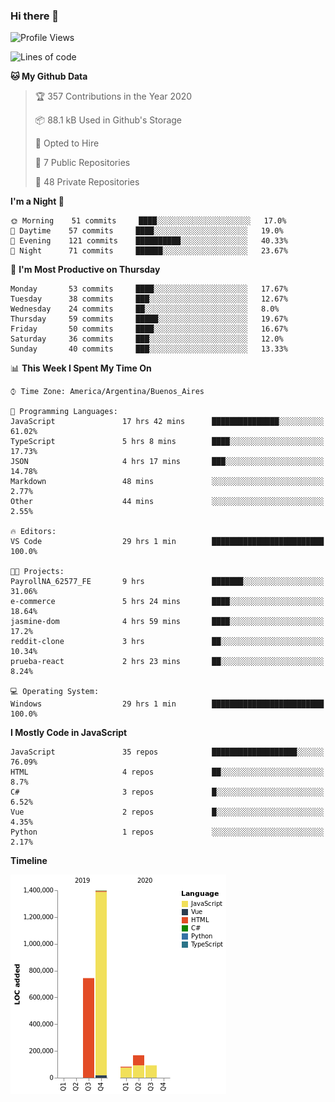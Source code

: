 ### Hi there 👋

<!--
**brrianalexis/brrianalexis** is a ✨ _special_ ✨ repository because its `README.md` (this file) appears on your GitHub profile.

Here are some ideas to get you started:

- 🔭 I’m currently working on ...
- 🌱 I’m currently learning ...
- 👯 I’m looking to collaborate on ...
- 🤔 I’m looking for help with ...
- 💬 Ask me about ...
- 📫 How to reach me: ...
- 😄 Pronouns: ...
- ⚡ Fun fact: ...
-->


<!--START_SECTION:waka-->
![Profile Views](http://img.shields.io/badge/Profile%20Views-0-blue)

![Lines of code](https://img.shields.io/badge/From%20Hello%20World%20I%27ve%20Written-40.8%20million%20lines%20of%20code-blue)

**🐱 My Github Data** 

> 🏆 357 Contributions in the Year 2020
 > 
> 📦 88.1 kB Used in Github's Storage 
 > 
> 💼 Opted to Hire
 > 
> 📜 7 Public Repositories
 > 
> 🔑 48 Private Repositories 

**I'm a Night 🦉** 

```text
🌞 Morning    51 commits     ████░░░░░░░░░░░░░░░░░░░░░   17.0% 
🌆 Daytime    57 commits     ████░░░░░░░░░░░░░░░░░░░░░   19.0% 
🌃 Evening    121 commits    ██████████░░░░░░░░░░░░░░░   40.33% 
🌙 Night      71 commits     ██████░░░░░░░░░░░░░░░░░░░   23.67%

```
📅 **I'm Most Productive on Thursday** 

```text
Monday       53 commits     ████░░░░░░░░░░░░░░░░░░░░░   17.67% 
Tuesday      38 commits     ███░░░░░░░░░░░░░░░░░░░░░░   12.67% 
Wednesday    24 commits     ██░░░░░░░░░░░░░░░░░░░░░░░   8.0% 
Thursday     59 commits     █████░░░░░░░░░░░░░░░░░░░░   19.67% 
Friday       50 commits     ████░░░░░░░░░░░░░░░░░░░░░   16.67% 
Saturday     36 commits     ███░░░░░░░░░░░░░░░░░░░░░░   12.0% 
Sunday       40 commits     ███░░░░░░░░░░░░░░░░░░░░░░   13.33%

```


📊 **This Week I Spent My Time On** 

```text
⌚︎ Time Zone: America/Argentina/Buenos_Aires

💬 Programming Languages: 
JavaScript               17 hrs 42 mins      ███████████████░░░░░░░░░░   61.02% 
TypeScript               5 hrs 8 mins        ████░░░░░░░░░░░░░░░░░░░░░   17.73% 
JSON                     4 hrs 17 mins       ███░░░░░░░░░░░░░░░░░░░░░░   14.78% 
Markdown                 48 mins             ░░░░░░░░░░░░░░░░░░░░░░░░░   2.77% 
Other                    44 mins             ░░░░░░░░░░░░░░░░░░░░░░░░░   2.55%

🔥 Editors: 
VS Code                  29 hrs 1 min        █████████████████████████   100.0%

🐱‍💻 Projects: 
PayrollNA_62577_FE       9 hrs               ███████░░░░░░░░░░░░░░░░░░   31.06% 
e-commerce               5 hrs 24 mins       ████░░░░░░░░░░░░░░░░░░░░░   18.64% 
jasmine-dom              4 hrs 59 mins       ████░░░░░░░░░░░░░░░░░░░░░   17.2% 
reddit-clone             3 hrs               ██░░░░░░░░░░░░░░░░░░░░░░░   10.34% 
prueba-react             2 hrs 23 mins       ██░░░░░░░░░░░░░░░░░░░░░░░   8.24%

💻 Operating System: 
Windows                  29 hrs 1 min        █████████████████████████   100.0%

```

**I Mostly Code in JavaScript** 

```text
JavaScript               35 repos            ███████████████████░░░░░░   76.09% 
HTML                     4 repos             ██░░░░░░░░░░░░░░░░░░░░░░░   8.7% 
C#                       3 repos             █░░░░░░░░░░░░░░░░░░░░░░░░   6.52% 
Vue                      2 repos             █░░░░░░░░░░░░░░░░░░░░░░░░   4.35% 
Python                   1 repos             ░░░░░░░░░░░░░░░░░░░░░░░░░   2.17%

```


**Timeline**

![Chart not found](https://github.com/brrianalexis/brrianalexis/blob/master/charts/bar_graph.png) 


<!--END_SECTION:waka-->
